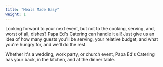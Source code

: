 ```yaml
---
title: "Meals Made Easy"
weight: 1
---
```


Looking forward to your next event, but not to the cooking, serving, and, worst of all, dishes? Papa Ed's Catering can handle it all! Just give us an idea of how many guests you'll be serving, your relative budget, and what you're hungry for, and we'll do the rest.

Whether it's a wedding, work party, or church event, Papa Ed's Catering has your back, in the kitchen, and at the dinner table. 